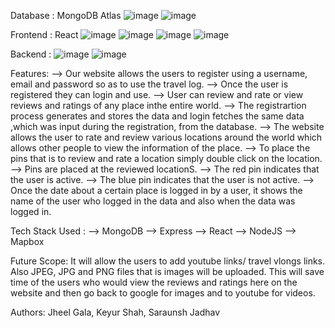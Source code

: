Database : MongoDB Atlas
![image](https://user-images.githubusercontent.com/81751511/204882933-732700c8-779b-4adc-8db9-1862f8f567d7.png)
![image](https://user-images.githubusercontent.com/81751511/204883201-2327e6e5-f1db-4c04-8212-dc914220e9cc.png)

Frontend : React
![image](https://user-images.githubusercontent.com/81751511/204883299-6ea5896a-8ddf-4aef-bcb7-efd60f428f45.png)
![image](https://user-images.githubusercontent.com/81751511/204883749-c0cd5a0f-9e37-49cd-8917-88efbc1220da.png)
![image](https://user-images.githubusercontent.com/81751511/204883644-fccbb6e3-ad30-42b5-9b3b-c32feae833f0.png)
![image](https://user-images.githubusercontent.com/81751511/204883474-6b53de22-f6cc-4ff7-ae8b-3a361b552cc0.png)

Backend : 
![image](https://user-images.githubusercontent.com/81751511/204882933-732700c8-779b-4adc-8db9-1862f8f567d7.png)
![image](https://user-images.githubusercontent.com/81751511/204883201-2327e6e5-f1db-4c04-8212-dc914220e9cc.png)

Features: 
--> Our website allows the users to register using a username, email and password so as to use the travel log.
--> Once the user is registered they can login and use.
--> User can review and rate or view reviews and ratings of any place inthe entire world.
--> The registrartion process generates and stores the data and login fetches the same data ,which was input during the registration, from the database.
--> The website allows the user to rate and review various locations around the world which allows other people to view the information of the place.
--> To place the pins that is to review and rate a location simply double click on the location.
--> Pins are placed at the reviewed locationS.
--> The red pin indicates that the user is active.
--> The blue pin indicates that the user is not active.
--> Once the date about a certain place is logged in by a user, it shows the name of the user who logged in the data and also when the data was logged in.

Tech Stack Used : 
--> MongoDB
--> Express
--> React
--> NodeJS
--> Mapbox

Future Scope: It will allow the users to add youtube links/ travel vlongs links. Also JPEG, JPG and PNG files that is images will be uploaded. This will save time of the users who would view the reviews and ratings here on the website and then go back to google for images and to youtube for videos.

Authors: Jheel Gala, Keyur Shah, Saraunsh Jadhav
